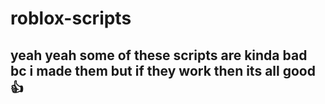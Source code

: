 # roblox-scripts

## yeah yeah some of these scripts are kinda bad bc i made them but if they work then its all good 👍
